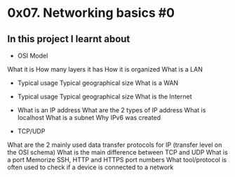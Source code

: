 # 0x07. Networking basics #0
## In this project I learnt about
* OSI Model

What it is
How many layers it has
How it is organized
What is a LAN

* Typical usage
Typical geographical size
What is a WAN

* Typical usage
Typical geographical size
What is the Internet

* What is an IP address
What are the 2 types of IP address
What is localhost
What is a subnet
Why IPv6 was created
* TCP/UDP

What are the 2 mainly used data transfer protocols for IP (transfer level on the OSI schema)
What is the main difference between TCP and UDP
What is a port
Memorize SSH, HTTP and HTTPS port numbers
What tool/protocol is often used to check if a device is connected to a network
